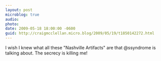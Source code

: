 ```yaml
---
layout: post
microblog: true
audio: 
photo: 
date: 2009-05-18 18:00:00 -0600
guid: http://craigmcclellan.micro.blog/2009/05/19/t1850142272.html
---
```

I wish I knew what all these "Nashville Artifacts" are that @ssyndrome is talking about.  The secrecy is killing me!
